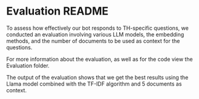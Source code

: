# Evaluation README

To assess how effectively our bot responds to TH-specific questions, we conducted an evaluation involving various LLM models, the embedding methods, and the number of documents to be used as context for the questions.

For more information about the evaluation, as well as for the code view the Evaluation folder.

The output of the evaluation shows that we get the best results using the Llama model combined with the TF-IDF algorithm and 5 documents as context.

